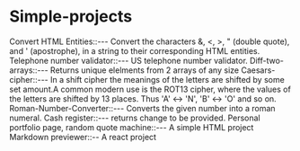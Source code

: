 # Simple-projects
Convert HTML Entities::--- Convert the characters &, <, >, " (double quote), and ' (apostrophe), in a string to their corresponding HTML entities.
Telephone number validator::--- US telephone number validator. 
Diff-two-arrays::--- Returns unique elelments from 2 arrays of any size
Caesars-cipher::--- In a shift cipher the meanings of the letters are shifted by some set amount.A common modern use is the ROT13 cipher, where the values of the letters are shifted by 13 places. Thus 'A' ↔ 'N', 'B' ↔ 'O' and so on.
Roman-Number-Converter::--- Converts the given number into a roman numeral.
Cash register::--- returns change to be provided.
Personal portfolio page, random quote machine::--- A simple HTML project
Markdown previewer::-- A react project
